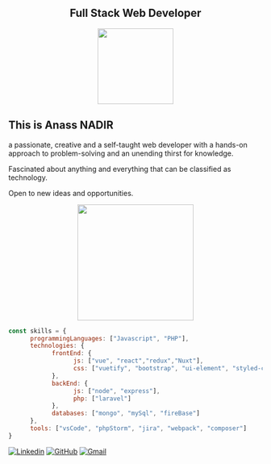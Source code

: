 <h2 align="center">Full Stack Web Developer</h2>
<img src="https://media.giphy.com/media/iDOOSqoC0k3VeT9rd5/giphy.gif" width="150" style="margin:auto;display:flex">

<h2>This is Anass NADIR</h2>
<p>a passionate, creative and a self-taught web developer with a hands-on approach to problem-solving and an unending thirst for knowledge.</p>
<p>Fascinated about anything and everything that can be classified as technology.</p>
<p>Open to new ideas and opportunities.</p>


 
<img style="margin:auto;display:flex" src="https://media.giphy.com/media/ZVik7pBtu9dNS/giphy.gif" width="230" />

```javascript
const skills = {
      programmingLanguages: ["Javascript", "PHP"],
      technologies: {
            frontEnd: {
                  js: ["vue", "react","redux","Nuxt"],
                  css: ["vuetify", "bootstrap", "ui-element", "styled-components"]
            },
            backEnd: {
                  js: ["node", "express"],
                  php: ["laravel"]
            },
            databases: ["mongo", "mySql", "fireBase"]
      },
      tools: ["vsCode", "phpStorm", "jira", "webpack", "composer"]
}
```

[![Linkedin](https://img.shields.io/badge/-anass%20nadir-blue?style=flat&logo=Linkedin&logoColor=white&link=https://www.linkedin.com/in/mr-anass-nadir/)](https://www.linkedin.com/in/mr-anass-nadir/)
[![GitHub](https://img.shields.io/github/followers/anassNadir?label=follow&style=social)](https://github.com/anassNadir)
[![Gmail](https://img.shields.io/badge/-anass%20nadir-c14438?style=flat&logoColor=white&logo=Gmail&link=mailto:anass.nadir@gmail.com)](mailto:anass.nadir@gmail.com)